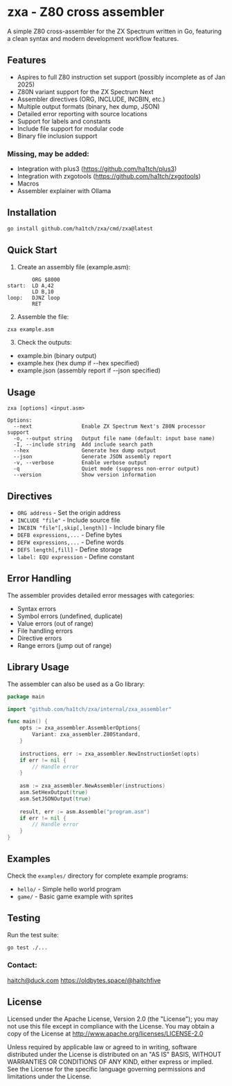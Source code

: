 # zxa - Z80 cross assembler

A simple Z80 cross-assembler for the ZX Spectrum written in Go, featuring a clean syntax and modern development workflow features.

## Features

- Aspires to full Z80 instruction set support (possibly incomplete as of Jan 2025)
- Z80N variant support for the ZX Spectrum Next
- Assembler directives (ORG, INCLUDE, INCBIN, etc.)
- Multiple output formats (binary, hex dump, JSON)
- Detailed error reporting with source locations
- Support for labels and constants
- Include file support for modular code
- Binary file inclusion support

### Missing, may be added:
- Integration with plus3 (https://github.com/ha1tch/plus3)
- Integration with zxgotools (https://github.com/ha1tch/zxgotools)
- Macros
- Assembler explainer with Ollama

## Installation

```bash
go install github.com/ha1tch/zxa/cmd/zxa@latest
```

## Quick Start

1. Create an assembly file (example.asm):
```assembly
        ORG $8000
start:  LD A,42
        LD B,10
loop:   DJNZ loop
        RET
```

2. Assemble the file:
```bash
zxa example.asm
```

3. Check the outputs:
- example.bin (binary output)
- example.hex (hex dump if --hex specified)
- example.json (assembly report if --json specified)

## Usage

```
zxa [options] <input.asm>

Options:
  --next                Enable ZX Spectrum Next's Z80N processor support 
  -o, --output string   Output file name (default: input base name)
  -I, --include string  Add include search path
  --hex                 Generate hex dump output
  --json                Generate JSON assembly report
  -v, --verbose         Enable verbose output
  -q                    Quiet mode (suppress non-error output)
  --version             Show version information
```

## Directives

- `ORG address` - Set the origin address
- `INCLUDE "file"` - Include source file
- `INCBIN "file"[,skip[,length]]` - Include binary file
- `DEFB expressions,...` - Define bytes
- `DEFW expressions,...` - Define words
- `DEFS length[,fill]` - Define storage
- `label: EQU expression` - Define constant

## Error Handling

The assembler provides detailed error messages with categories:

- Syntax errors
- Symbol errors (undefined, duplicate)
- Value errors (out of range)
- File handling errors
- Directive errors
- Range errors (jump out of range)

## Library Usage

The assembler can also be used as a Go library:

```go
package main

import "github.com/ha1tch/zxa/internal/zxa_assembler"

func main() {
    opts := zxa_assembler.AssemblerOptions{
        Variant: zxa_assembler.Z80Standard,
    }
    
    instructions, err := zxa_assembler.NewInstructionSet(opts)
    if err != nil {
        // Handle error
    }
    
    asm := zxa_assembler.NewAssembler(instructions)
    asm.SetHexOutput(true)
    asm.SetJSONOutput(true)
    
    result, err := asm.Assemble("program.asm")
    if err != nil {
        // Handle error
    }
}
```

## Examples

Check the `examples/` directory for complete example programs:

- `hello/` - Simple hello world program
- `game/` - Basic game example with sprites

## Testing

Run the test suite:

```bash
go test ./...
```

### Contact:
haitch@duck.com
https://oldbytes.space/@haitchfive

## License

Licensed under the Apache License, Version 2.0 (the "License");
you may not use this file except in compliance with the License.
You may obtain a copy of the License at
http://www.apache.org/licenses/LICENSE-2.0

Unless required by applicable law or agreed to in writing, software
distributed under the License is distributed on an "AS IS" BASIS,
WITHOUT WARRANTIES OR CONDITIONS OF ANY KIND, either express or implied.
See the License for the specific language governing permissions and
limitations under the License.
